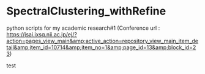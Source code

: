 # SpectralClustering_withRefine
python scripts for my academic research#1 (Conference url : https://jsai.ixsq.nii.ac.jp/ej/?action=pages_view_main&amp;active_action=repository_view_main_item_detail&amp;item_id=10714&amp;item_no=1&amp;page_id=13&amp;block_id=23)

test
